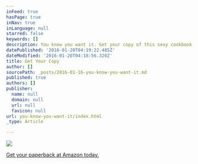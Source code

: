```yaml
---
inFeed: true
hasPage: true
inNav: true
inLanguage: null
starred: false
keywords: []
description: You know you want it. Get your copy of this sexy cookbook at Amazon today.
datePublished: '2016-01-20T04:19:22.485Z'
dateModified: '2016-01-20T04:18:56.320Z'
title: Get Your Copy
author: []
sourcePath: _posts/2016-01-16-you-know-you-want-it.md
published: true
authors: []
publisher:
  name: null
  domain: null
  url: null
  favicon: null
url: you-know-you-want-it/index.html
_type: Article

---
```

![](https://the-grid-user-content.s3-us-west-2.amazonaws.com/42695726-3ead-4219-afe0-5ad3cc74d008.jpg)

[Get your paperback at Amazon today.][0]

[0]: http://amzn.to/1n7GIZV